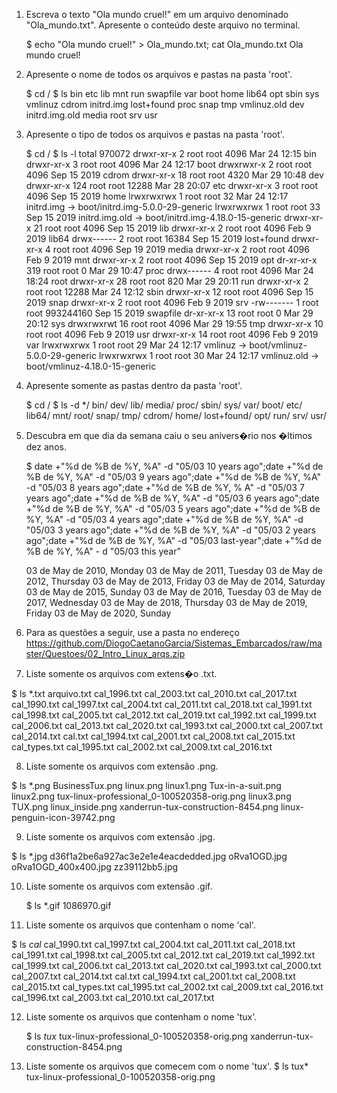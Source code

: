 1. Escreva o texto "Ola mundo cruel!" em um arquivo denominado "Ola_mundo.txt". Apresente o conteúdo deste arquivo no terminal.

	$ echo "Ola mundo cruel!" > Ola_mundo.txt; cat Ola_mundo.txt
Ola mundo cruel!	

2. Apresente o nome de todos os arquivos e pastas na pasta 'root'.

	$ cd /
	$ ls
bin    etc             lib         mnt   run   swapfile  var
boot   home            lib64       opt   sbin  sys       vmlinuz
cdrom  initrd.img      lost+found  proc  snap  tmp       vmlinuz.old
dev    initrd.img.old  media       root  srv   usr

3. Apresente o tipo de todos os arquivos e pastas na pasta 'root'.

	$ cd /
	$ ls -l
total 970072
drwxr-xr-x   2 root root      4096 Mar 24 12:15 bin
drwxr-xr-x   3 root root      4096 Mar 24 12:17 boot
drwxrwxr-x   2 root root      4096 Sep 15  2019 cdrom
drwxr-xr-x  18 root root      4320 Mar 29 10:48 dev
drwxr-xr-x 124 root root     12288 Mar 28 20:07 etc
drwxr-xr-x   3 root root      4096 Sep 15  2019 home
lrwxrwxrwx   1 root root        32 Mar 24 12:17 initrd.img -> boot/initrd.img-5.0.0-29-generic
lrwxrwxrwx   1 root root        33 Sep 15  2019 initrd.img.old -> boot/initrd.img-4.18.0-15-generic
drwxr-xr-x  21 root root      4096 Sep 15  2019 lib
drwxr-xr-x   2 root root      4096 Feb  9  2019 lib64
drwx------   2 root root     16384 Sep 15  2019 lost+found
drwxr-xr-x   4 root root      4096 Sep 19  2019 media
drwxr-xr-x   2 root root      4096 Feb  9  2019 mnt
drwxr-xr-x   2 root root      4096 Sep 15  2019 opt
dr-xr-xr-x 319 root root         0 Mar 29 10:47 proc
drwx------   4 root root      4096 Mar 24 18:24 root
drwxr-xr-x  28 root root       820 Mar 29 20:11 run
drwxr-xr-x   2 root root     12288 Mar 24 12:12 sbin
drwxr-xr-x  12 root root      4096 Sep 15  2019 snap
drwxr-xr-x   2 root root      4096 Feb  9  2019 srv
-rw-------   1 root root 993244160 Sep 15  2019 swapfile
dr-xr-xr-x  13 root root         0 Mar 29 20:12 sys
drwxrwxrwt  16 root root      4096 Mar 29 19:55 tmp
drwxr-xr-x  10 root root      4096 Feb  9  2019 usr
drwxr-xr-x  14 root root      4096 Feb  9  2019 var
lrwxrwxrwx   1 root root        29 Mar 24 12:17 vmlinuz -> boot/vmlinuz-5.0.0-29-generic
lrwxrwxrwx   1 root root        30 Mar 24 12:17 vmlinuz.old -> boot/vmlinuz-4.18.0-15-generic

4. Apresente somente as pastas dentro da pasta 'root'.

	$ cd /
	$ ls -d */
bin/    dev/   lib/         media/  proc/  sbin/  sys/  var/
boot/   etc/   lib64/       mnt/    root/  snap/  tmp/
cdrom/  home/  lost+found/  opt/    run/   srv/   usr/

5. Descubra em que dia da semana caiu o seu anivers�rio nos �ltimos dez anos.

	$ date +"%d de %B de %Y, %A" -d "05/03 10 years ago";date 	+"%d de %B de %Y, %A" -d "05/03 9 years ago";date +"%d de %B 	de %Y, %A" -d "05/03 8 years ago";date +"%d de %B de %Y, %	A" -d "05/03 7 years ago";date +"%d de %B de %Y, %A" -d 	"05/03 6 years ago";date +"%d de %B de %Y, %A" -d "05/03 5 	years ago";date +"%d de %B de %Y, %A" -d "05/03 4 years 	ago";date +"%d de %B de %Y, %A" -d "05/03 3 years ago";date 	+"%d de %B de %Y, %A" -d "05/03 2 years ago";date +"%d de %B 	de %Y, %A" -d "05/03 last-year";date +"%d de %B de %Y, %A" -	d "05/03 this year"

	03 de May de 2010, Monday
	03 de May de 2011, Tuesday
	03 de May de 2012, Thursday
	03 de May de 2013, Friday
	03 de May de 2014, Saturday
	03 de May de 2015, Sunday
	03 de May de 2016, Tuesday
	03 de May de 2017, Wednesday
	03 de May de 2018, Thursday
	03 de May de 2019, Friday
	03 de May de 2020, Sunday

6. Para as questões a seguir, use a pasta no endereço https://github.com/DiogoCaetanoGarcia/Sistemas_Embarcados/raw/master/Questoes/02_Intro_Linux_arqs.zip

7. Liste somente os arquivos com extens�o .txt.

$ ls *.txt
arquivo.txt   cal_1996.txt  cal_2003.txt  cal_2010.txt  cal_2017.txt
cal_1990.txt  cal_1997.txt  cal_2004.txt  cal_2011.txt  cal_2018.txt
cal_1991.txt  cal_1998.txt  cal_2005.txt  cal_2012.txt  cal_2019.txt
cal_1992.txt  cal_1999.txt  cal_2006.txt  cal_2013.txt  cal_2020.txt
cal_1993.txt  cal_2000.txt  cal_2007.txt  cal_2014.txt  cal.txt
cal_1994.txt  cal_2001.txt  cal_2008.txt  cal_2015.txt  cal_types.txt
cal_1995.txt  cal_2002.txt  cal_2009.txt  cal_2016.txt

8. Liste somente os arquivos com extensão .png.

$ ls *.png
BusinessTux.png               linux.png
linux1.png                    Tux-in-a-suit.png
linux2.png                    tux-linux-professional_0-100520358-orig.png
linux3.png                    TUX.png
linux_inside.png              xanderrun-tux-construction-8454.png
linux-penguin-icon-39742.png

9. Liste somente os arquivos com extensão .jpg.

$ ls *.jpg
d36f1a2be6a927ac3e2e1e4eacdedded.jpg  oRva1OGD.jpg
oRva1OGD_400x400.jpg                  zz39112bb5.jpg

10. Liste somente os arquivos com extensão .gif.

	$ ls *.gif
	1086970.gif

11. Liste somente os arquivos que contenham o nome 'cal'.

$ ls *cal*
cal_1990.txt  cal_1997.txt  cal_2004.txt  cal_2011.txt  cal_2018.txt
cal_1991.txt  cal_1998.txt  cal_2005.txt  cal_2012.txt  cal_2019.txt
cal_1992.txt  cal_1999.txt  cal_2006.txt  cal_2013.txt  cal_2020.txt
cal_1993.txt  cal_2000.txt  cal_2007.txt  cal_2014.txt  cal.txt
cal_1994.txt  cal_2001.txt  cal_2008.txt  cal_2015.txt  cal_types.txt
cal_1995.txt  cal_2002.txt  cal_2009.txt  cal_2016.txt
cal_1996.txt  cal_2003.txt  cal_2010.txt  cal_2017.txt

12. Liste somente os arquivos que contenham o nome 'tux'.

	$ ls *tux*
	tux-linux-professional_0-100520358-orig.png
	xanderrun-tux-construction-8454.png

13. Liste somente os arquivos que comecem com o nome 'tux'.
	$ ls tux*
tux-linux-professional_0-100520358-orig.png